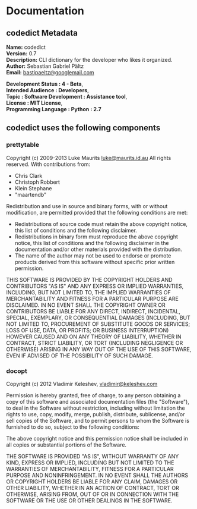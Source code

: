 # Documentation

## codedict Metadata
   
   
 **Name:**  codedict  
 **Version:**  0.7  
 **Description:**  CLI dictionary for the developer who likes it organized.  
 **Author:**  Sebastian Gabriel Pältz  
 **Email:**  bastipaeltz@googlemail.com  
     
 **Development Status : 4 - Beta**,  
 **Intended Audience : Developers**,  
 **Topic : Software Development : Assistance tool**,  
 **License : MIT License**,  
 **Programming Language : Python : 2.7**


## codedict uses the following components


### prettytable

 Copyright (c) 2009-2013 Luke Maurits <luke@maurits.id.au>
 All rights reserved.
 With contributions from:
  * Chris Clark
  * Christoph Robbert
  * Klein Stephane
  * "maartendb"

 Redistribution and use in source and binary forms, with or without
 modification, are permitted provided that the following conditions are met:

 * Redistributions of source code must retain the above copyright notice,
   this list of conditions and the following disclaimer.
 * Redistributions in binary form must reproduce the above copyright notice,
   this list of conditions and the following disclaimer in the documentation
   and/or other materials provided with the distribution.
 * The name of the author may not be used to endorse or promote products
   derived from this software without specific prior written permission.

 THIS SOFTWARE IS PROVIDED BY THE COPYRIGHT HOLDERS AND CONTRIBUTORS "AS IS"
 AND ANY EXPRESS OR IMPLIED WARRANTIES, INCLUDING, BUT NOT LIMITED TO, THE
 IMPLIED WARRANTIES OF MERCHANTABILITY AND FITNESS FOR A PARTICULAR PURPOSE
 ARE DISCLAIMED. IN NO EVENT SHALL THE COPYRIGHT OWNER OR CONTRIBUTORS BE
 LIABLE FOR ANY DIRECT, INDIRECT, INCIDENTAL, SPECIAL, EXEMPLARY, OR
 CONSEQUENTIAL DAMAGES (INCLUDING, BUT NOT LIMITED TO, PROCUREMENT OF
 SUBSTITUTE GOODS OR SERVICES; LOSS OF USE, DATA, OR PROFITS; OR BUSINESS
 INTERRUPTION) HOWEVER CAUSED AND ON ANY THEORY OF LIABILITY, WHETHER IN
 CONTRACT, STRICT LIABILITY, OR TORT (INCLUDING NEGLIGENCE OR OTHERWISE)
 ARISING IN ANY WAY OUT OF THE USE OF THIS SOFTWARE, EVEN IF ADVISED OF THE
 POSSIBILITY OF SUCH DAMAGE.



### docopt

Copyright (c) 2012 Vladimir Keleshev, <vladimir@keleshev.com>

Permission is hereby granted, free of charge, to any person
obtaining a copy of this software and associated
documentation files (the "Software"), to deal in the Software
without restriction, including without limitation the rights
to use, copy, modify, merge, publish, distribute, sublicense,
and/or sell copies of the Software, and to permit persons to
whom the Software is furnished to do so, subject to the
following conditions:

The above copyright notice and this permission notice shall
be included in all copies or substantial portions of the
Software.

THE SOFTWARE IS PROVIDED "AS IS", WITHOUT WARRANTY OF ANY
KIND, EXPRESS OR IMPLIED, INCLUDING BUT NOT LIMITED TO THE
WARRANTIES OF MERCHANTABILITY, FITNESS FOR A PARTICULAR
PURPOSE AND NONINFRINGEMENT. IN NO EVENT SHALL THE AUTHORS OR
COPYRIGHT HOLDERS BE LIABLE FOR ANY CLAIM, DAMAGES OR OTHER
LIABILITY, WHETHER IN AN ACTION OF CONTRACT, TORT OR
OTHERWISE, ARISING FROM, OUT OF OR IN CONNECTION WITH THE
SOFTWARE OR THE USE OR OTHER DEALINGS IN THE SOFTWARE.


